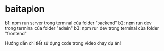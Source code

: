 # baitaplon
b1: npm run server trong terminal của folder "backend"
b2: npm run dev trong terminal của folder "admin"
b3: npm run dev trong terminal của folder "frontend"


 
Hướng dẫn chi tiết sử dụng code trong video chạy dự án!
